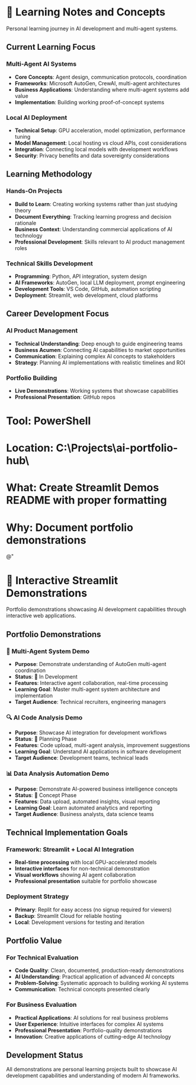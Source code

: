 ﻿# 🧠 Learning Notes and Concepts

Personal learning journey in AI development and multi-agent systems.

## Current Learning Focus

### Multi-Agent AI Systems
- **Core Concepts**: Agent design, communication protocols, coordination
- **Frameworks**: Microsoft AutoGen, CrewAI, multi-agent architectures
- **Business Applications**: Understanding where multi-agent systems add value
- **Implementation**: Building working proof-of-concept systems

### Local AI Deployment
- **Technical Setup**: GPU acceleration, model optimization, performance tuning
- **Model Management**: Local hosting vs cloud APIs, cost considerations
- **Integration**: Connecting local models with development workflows
- **Security**: Privacy benefits and data sovereignty considerations

## Learning Methodology

### Hands-On Projects
- **Build to Learn**: Creating working systems rather than just studying theory
- **Document Everything**: Tracking learning progress and decision rationale
- **Business Context**: Understanding commercial applications of AI technology
- **Professional Development**: Skills relevant to AI product management roles

### Technical Skills Development
- **Programming**: Python, API integration, system design
- **AI Frameworks**: AutoGen, local LLM deployment, prompt engineering
- **Development Tools**: VS Code, GitHub, automation scripting
- **Deployment**: Streamlit, web development, cloud platforms

## Career Development Focus

### AI Product Management
- **Technical Understanding**: Deep enough to guide engineering teams
- **Business Acumen**: Connecting AI capabilities to market opportunities
- **Communication**: Explaining complex AI concepts to stakeholders
- **Strategy**: Planning AI implementations with realistic timelines and ROI

### Portfolio Building
- **Live Demonstrations**: Working systems that showcase capabilities
- **Professional Presentation**: GitHub repos
# Tool: PowerShell
# Location: C:\Projects\ai-portfolio-hub\
# What: Create Streamlit Demos README with proper formatting
# Why: Document portfolio demonstrations

@"
# 🎪 Interactive Streamlit Demonstrations

Portfolio demonstrations showcasing AI development capabilities through interactive web applications.

## Portfolio Demonstrations

### 🤖 Multi-Agent System Demo
- **Purpose**: Demonstrate understanding of AutoGen multi-agent coordination
- **Status**: 🔄 In Development
- **Features**: Interactive agent collaboration, real-time processing
- **Learning Goal**: Master multi-agent system architecture and implementation
- **Target Audience**: Technical recruiters, engineering managers

### 🔍 AI Code Analysis Demo
- **Purpose**: Showcase AI integration for development workflows
- **Status**: 🔄 Planning Phase
- **Features**: Code upload, multi-agent analysis, improvement suggestions
- **Learning Goal**: Understand AI applications in software development
- **Target Audience**: Development teams, technical leads

### 📊 Data Analysis Automation Demo
- **Purpose**: Demonstrate AI-powered business intelligence concepts
- **Status**: 🔄 Concept Phase
- **Features**: Data upload, automated insights, visual reporting
- **Learning Goal**: Learn automated analytics and reporting
- **Target Audience**: Business analysts, data science teams

## Technical Implementation Goals

### Framework: Streamlit + Local AI Integration
- **Real-time processing** with local GPU-accelerated models
- **Interactive interfaces** for non-technical demonstration
- **Visual workflows** showing AI agent collaboration
- **Professional presentation** suitable for portfolio showcase

### Deployment Strategy
- **Primary**: Replit for easy access (no signup required for viewers)
- **Backup**: Streamlit Cloud for reliable hosting
- **Local**: Development versions for testing and iteration

## Portfolio Value

### For Technical Evaluation
- **Code Quality**: Clean, documented, production-ready demonstrations
- **AI Understanding**: Practical application of advanced AI concepts
- **Problem-Solving**: Systematic approach to building working AI systems
- **Communication**: Technical concepts presented clearly

### For Business Evaluation
- **Practical Applications**: AI solutions for real business problems
- **User Experience**: Intuitive interfaces for complex AI systems
- **Professional Presentation**: Portfolio-quality demonstrations
- **Innovation**: Creative applications of cutting-edge AI technology

## Development Status
All demonstrations are personal learning projects built to showcase AI development capabilities and understanding of modern AI frameworks.
